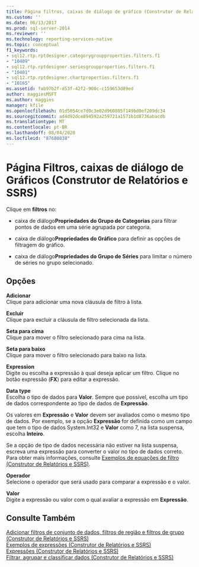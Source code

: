 ```yaml
---
title: Página filtros, caixas de diálogo de gráfico (Construtor de Relatórios e SSRS) | Microsoft Docs
ms.custom: ''
ms.date: 06/13/2017
ms.prod: sql-server-2014
ms.reviewer: ''
ms.technology: reporting-services-native
ms.topic: conceptual
f1_keywords:
- sql12.rtp.rptdesigner.categorygroupproperties.filters.f1
- "10409"
- sql12.rtp.rptdesigner.seriesgroupproperties.filters.f1
- "10401"
- sql12.rtp.rptdesigner.chartproperties.filters.f1
- "10165"
ms.assetid: fab97b2f-d53f-42f2-900c-c159653d89ed
author: maggiesMSFT
ms.author: maggies
manager: kfile
ms.openlocfilehash: 01d5054ce7d0c3e02d960885f149bd0ef209dc34
ms.sourcegitcommit: ad4d92dce894592a259721a1571b1d8736abacdb
ms.translationtype: MT
ms.contentlocale: pt-BR
ms.lasthandoff: 08/04/2020
ms.locfileid: "87680838"
---
```

# <a name="filters-page-chart-dialog-boxes-report-builder-and-ssrs"></a>Página Filtros, caixas de diálogo de Gráficos (Construtor de Relatórios e SSRS)
  Clique em **filtros** no:  
  
-   caixa de diálogo**Propriedades do Grupo de Categorias** para filtrar pontos de dados em uma série agrupada por categoria.  
  
-   caixa de diálogo**Propriedades do Gráfico** para definir as opções de filtragem do gráfico.  
  
-   caixa de diálogo**Propriedades do Grupo de Séries** para limitar o número de séries no grupo selecionado.  
  
## <a name="options"></a>Opções  
 **Adicionar**  
 Clique para adicionar uma nova cláusula de filtro à lista.  
  
 **Excluir**  
 Clique para excluir a cláusula de filtro selecionada da lista.  
  
 **Seta para cima**  
 Clique para mover o filtro selecionado para cima na lista.  
  
 **Seta para baixo**  
 Clique para mover o filtro selecionado para baixo na lista.  
  
 **Expression**  
 Digite ou escolha a expressão à qual deseja aplicar um filtro. Clique no botão expressão (**FX**) para editar a expressão.  
  
 **Data type**  
 Escolha o tipo de dados para **Valor**. Sempre que possível, escolha um tipo de dados correspondente ao tipo de dados de **Expressão**.  
  
 Os valores em **Expressão** e **Valor** devem ser avaliados como o mesmo tipo de dados. Por exemplo, se a opção **Expressão** for definida como um campo que tem o tipo de dados System.Int32 e **Valor** como 7, na lista suspensa, escolha **Inteiro**.  
  
 Se a opção de tipo de dados necessária não estiver na lista suspensa, escreva uma expressão para converter o valor no tipo de dados correto. Para obter mais informações, consulte [Exemplos de equações de filtro &#40;Construtor de Relatórios e SSRS&#41;](report-design/filter-equation-examples-report-builder-and-ssrs.md).  
  
 **Operador**  
 Selecione o operador que será usado para comparar a expressão e o valor.  
  
 **Valor**  
 Digite a expressão ou valor com o qual avaliar a expressão em **Expressão**.  
  
## <a name="see-also"></a>Consulte Também  
 [Adicionar filtros de conjunto de dados, filtros de região e filtros de grupo &#40;Construtor de Relatórios e SSRS&#41;](report-design/add-dataset-filters-data-region-filters-and-group-filters.md)   
 [Exemplos de expressões &#40;Construtor de Relatórios e SSRS&#41;](report-design/expression-examples-report-builder-and-ssrs.md)   
 [Expressões &#40;Construtor de Relatórios e SSRS&#41;](report-design/expressions-report-builder-and-ssrs.md)   
 [Filtrar, agrupar e classificar dados &#40;Construtor de Relatórios e SSRS&#41;](report-design/filter-group-and-sort-data-report-builder-and-ssrs.md)  
  
  
